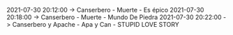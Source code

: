 2021-07-30 20:12:00 -> Canserbero - Muerte - Es épico
2021-07-30 20:18:00 -> Canserbero - Muerte - Mundo De Piedra
2021-07-30 20:22:00 -> Canserbero y Apache - Apa y Can - STUPID LOVE STORY
